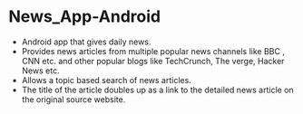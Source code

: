 # News_App-Android
* Android app that gives daily news. 
* Provides news articles from multiple popular news channels like BBC , CNN etc. and other popular blogs like TechCrunch, The verge, Hacker News etc.
* Allows a topic based search of news articles.
* The title of the article doubles up as a link to the detailed news article on the original source website.
